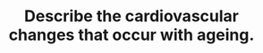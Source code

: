 ---
title: "Describe the cardiovascular changes that occur with ageing."
entityType: SAQ
exam: PEX
college: ANZCA
year: 2016
sitting: A
question: 10
passRate: 65
EC_expectedDomains:
- "Cardiovascular changes in ageing include effects on cardiac and vascular smooth muscle, the conduction system of the heart, the CVS reflexes, the function of the heart as a whole and its response to exercise and stress. The focus of this question was the normal consequences of aging rather than disease. Key points included a description of the loss of myocytes, elastin and collagen, and subsequent replacement with connective tissue. This results in loss of compliance or increased ‘stiffness’, which leads to a greater reliance on the Frank Starling mechanism to maintain stroke volume. To do this, higher filling pressures are required. There are also compensatory increases in the size of remaining myocytes and left ventricular hypertrophy in response to increases in afterload. Descriptions of increases in systolic blood pressure and pulse pressures together with explanations and were also expected. Descriptions of impairment to the baroreceptor reflex, the conduction system, and the response to exercise scored marks."
EC_extraCredit:
- "Extra marks were awarded for a description of the increased importance of the atrial kick in the elderly as a proportion of ventricular filling. Extra marks were also awarded for descriptions about increased conduction velocity of pulse wave down the vascular tree leading to earlier reflection of pulse wave from periphery."
- "Bonus marks were awarded for descriptions about endothelial dysfunction, adrenergic receptor sensitivity, and changes to the pulmonary circulation."
EC_errorsCommon:
- "The contribution this may make to increased afterload was commonly omitted."
- "Descriptions of changes unrelated to the cardiovascular system did not score marks."
---